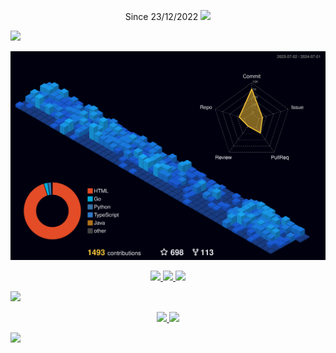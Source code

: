 <p align="center">
  Since 23/12/2022
  <a href="https://github.com/antonkomarev/github-profile-views-counter">
    <img src="https://komarev.com/ghpvc/?username=HHHMHA&style=for-the-badge">
  </a>
</p>
<p align="center>
  <a href="https://user-badge.committers.top/syria/HHHMHA">
    <img src="https://user-badge.committers.top/syria/HHHMHA.svg">
  </a>
</p>

<img src="./profile-3d-contrib/profile-night-view.svg">
<p align="center">
  <a href="https://github.com/anuraghazra/github-readme-stats">
    <img src="https://github-readme-stats.vercel.app/api?username=HHHMHA&count_private=true&include_all_commits=true&show_icons=true&theme=tokyonight&hide_border=true">
  </a>
  <a href="https://github.com/DenverCoder1/github-readme-streak-stats">
    <img src="https://github-readme-streak-stats.herokuapp.com?user=HHHMHA&theme=tokyonight&hide_border=true">
  </a>
  <a href="https://github.com/anuraghazra/github-readme-stats">
    <img src="https://github-readme-stats.vercel.app/api/wakatime?username=J2mF&theme=tokyonight&hide_border=true">
  </a>
</p>
<p align="center>
  <a href="https://github.com/Ashutosh00710/github-readme-activity-graph">
    <img src="https://github-readme-activity-graph.vercel.app/graph?username=HHHMHA&theme=tokyo-night&hide_border=true">
  </a>       
</p>
<p align="center">
  <a href="https://github.com/anuraghazra/github-readme-stats">
    <img src="https://github-readme-stats.vercel.app/api/top-langs/?username=HHHMHA&theme=tokyonight&hide_border=true">
  </a>
  
  <img src="https://wakatime.com/share/@J2mF/9f612237-2dea-4b77-92a3-e7d83b228337.svg">
</p>
<p align="center>
  <a href="https://github.com/ryo-ma/github-profile-trophy">
    <img src="https://github-profile-trophy.vercel.app/?username=HHHMHA&theme=tokyonight&hide_border=true&column=7&margin-w=15&margin-h=15&no-frame=true">
  </a>       
</p>

